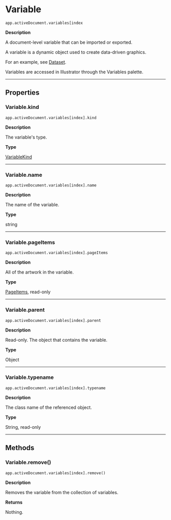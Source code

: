 # Variable

`app.activeDocument.variables[index`

**Description**

A document-level variable that can be imported or exported.

A variable is a dynamic object used to create data-driven graphics.

For an example, see [Dataset](Dataset.md#jsobjref-dataset).

Variables are accessed in Illustrator through the Variables palette.

---

## Properties

### Variable.kind

`app.activeDocument.variables[index].kind`

**Description**

The variable's type.

**Type**

[VariableKind](scripting-constants.md#jsobjref-scripting-constants-variablekind)

---

### Variable.name

`app.activeDocument.variables[index].name`

**Description**

The name of the variable.

**Type**

string

---

### Variable.pageItems

`app.activeDocument.variables[index].pageItems`

**Description**

All of the artwork in the variable.

**Type**

[PageItems](PageItems.md#jsobjref-pageitems), read-only

---

### Variable.parent

`app.activeDocument.variables[index].parent`

**Description**

Read-only. The object that contains the variable.

**Type**

Object

---

### Variable.typename

`app.activeDocument.variables[index].typename`

**Description**

The class name of the referenced object.

**Type**

String, read-only

---

## Methods

### Variable.remove()

`app.activeDocument.variables[index].remove()`

**Description**

Removes the variable from the collection of variables.

**Returns**

Nothing.
